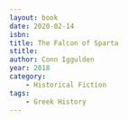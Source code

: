 ```yaml
---
layout: book
date: 2020-02-14
isbn: 
title: The Falcon of Sparta
stitle: 
author: Conn Iggulden
year: 2018
category:
    - Historical Fiction
tags:
    - Greek History
---
```

